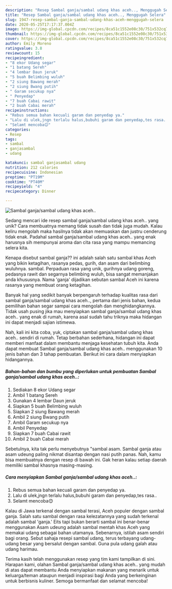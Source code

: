 ```yaml
---
description: "Resep Sambal ganja/sambal udang khas aceh.., Menggugah Selera"
title: "Resep Sambal ganja/sambal udang khas aceh.., Menggugah Selera"
slug: 1947-resep-sambal-ganja-sambal-udang-khas-aceh-menggugah-selera
date: 2020-05-25T17:17:37.004Z
image: https://img-global.cpcdn.com/recipes/8ca51c1552e08c30/751x532cq70/sambal-ganjasambal-udang-khas-aceh-foto-resep-utama.jpg
thumbnail: https://img-global.cpcdn.com/recipes/8ca51c1552e08c30/751x532cq70/sambal-ganjasambal-udang-khas-aceh-foto-resep-utama.jpg
cover: https://img-global.cpcdn.com/recipes/8ca51c1552e08c30/751x532cq70/sambal-ganjasambal-udang-khas-aceh-foto-resep-utama.jpg
author: Emily Moreno
ratingvalue: 3.8
reviewcount: 15
recipeingredient:
- "8 ekor Udang segar"
- "1 batang Sereh"
- "4 lembar Daun jeruk"
- "5 buah Belimbing wuluh"
- "2 siung Bawang merah"
- "2 siung Bwang putih"
- " Garam secukup nya"
- " Penyedap"
- "7 buah Cabai rawit"
- "2 buah Cabai merah"
recipeinstructions:
- "Rebus semua bahan kecuali garam dan penyedap ya."
- "Lalu di ulek,jngn terlalu halus,bubuhi garam dan penyedap,tes rasa.."
- "Selamt mencoba😊"
categories:
- Resep
tags:
- sambal
- ganjasambal
- udang

katakunci: sambal ganjasambal udang 
nutrition: 212 calories
recipecuisine: Indonesian
preptime: "PT19M"
cooktime: "PT40M"
recipeyield: "4"
recipecategory: Dinner

---
```



![Sambal ganja/sambal udang khas aceh..](https://img-global.cpcdn.com/recipes/8ca51c1552e08c30/751x532cq70/sambal-ganjasambal-udang-khas-aceh-foto-resep-utama.jpg)

Sedang mencari ide resep sambal ganja/sambal udang khas aceh.. yang unik? Cara membuatnya memang tidak susah dan tidak juga mudah. Kalau keliru mengolah maka hasilnya tidak akan memuaskan dan justru cenderung tidak enak. Padahal sambal ganja/sambal udang khas aceh.. yang enak harusnya sih mempunyai aroma dan cita rasa yang mampu memancing selera kita.

Kenapa disebut sambal ganja?? ini adalah salah satu sambal khas Aceh yang bikin ketagihan, rasanya pedas, gurih, dan asam dari belimbing wuluhnya. sambal. Perpaduan rasa yang unik, gurihnya udang goreng, pedasnya rawit dan segarnya belimbing wuluh, bisa sangat memanjakan anda khususnya. Nama &#39;ganja&#39; dijadikan sebutan sambal Aceh ini karena rasanya yang membuat orang ketagihan.

Banyak hal yang sedikit banyak berpengaruh terhadap kualitas rasa dari sambal ganja/sambal udang khas aceh.., pertama dari jenis bahan, kedua pemilihan bahan segar sampai cara mengolah dan menghidangkannya. Tidak usah pusing jika mau menyiapkan sambal ganja/sambal udang khas aceh.. yang enak di rumah, karena asal sudah tahu triknya maka hidangan ini dapat menjadi sajian istimewa.


Nah, kali ini kita coba, yuk, ciptakan sambal ganja/sambal udang khas aceh.. sendiri di rumah. Tetap berbahan sederhana, hidangan ini dapat memberi manfaat dalam membantu menjaga kesehatan tubuh kita. Anda dapat membuat Sambal ganja/sambal udang khas aceh.. menggunakan 10 jenis bahan dan 3 tahap pembuatan. Berikut ini cara dalam menyiapkan hidangannya.

<!--inarticleads1-->

##### Bahan-bahan dan bumbu yang diperlukan untuk pembuatan Sambal ganja/sambal udang khas aceh..:

1. Sediakan 8 ekor Udang segar
1. Ambil 1 batang Sereh
1. Gunakan 4 lembar Daun jeruk
1. Siapkan 5 buah Belimbing wuluh
1. Siapkan 2 siung Bawang merah
1. Ambil 2 siung Bwang putih
1. Ambil  Garam secukup nya
1. Ambil  Penyedap
1. Siapkan 7 buah Cabai rawit
1. Ambil 2 buah Cabai merah


Sebetulnya, kita tak perlu menyebutnya &#34;sambal asam. Sambal ganja atau asam udeung paling nikmat disantap dengan nasi putih panas. Nah, kamu bisa membuatnya dengan resep di bawah ini. Gak heran kalau setiap daerah memiliki sambal khasnya masing-masing. 

<!--inarticleads2-->

##### Cara menyiapkan Sambal ganja/sambal udang khas aceh..:

1. Rebus semua bahan kecuali garam dan penyedap ya.
1. Lalu di ulek,jngn terlalu halus,bubuhi garam dan penyedap,tes rasa..
1. Selamt mencoba😊


Kalau di Jawa terkenal dengan sambal terasi, Aceh populer dengan sambal ganja. Salah satu sambal dengan rasa kelezatannya yang sudah terkenal adalah sambal &#39;ganja.&#39; Eits tapi bukan berarti sambal ini benar-benar menggunakan Asam udeung adalah sambal mentah khas Aceh yang memakai udang sebagai bahan utamanya. Sebenarnya, istilah asam sendiri bagi orang. Sebut sahaja resepi sambal udang, terus terbayang udang-udang besar yang bersalut dengan sambal. Guna pula udang galah atau udang harimau. 

Terima kasih telah menggunakan resep yang tim kami tampilkan di sini. Harapan kami, olahan Sambal ganja/sambal udang khas aceh.. yang mudah di atas dapat membantu Anda menyiapkan makanan yang menarik untuk keluarga/teman ataupun menjadi inspirasi bagi Anda yang berkeinginan untuk berbisnis kuliner. Semoga bermanfaat dan selamat mencoba!
